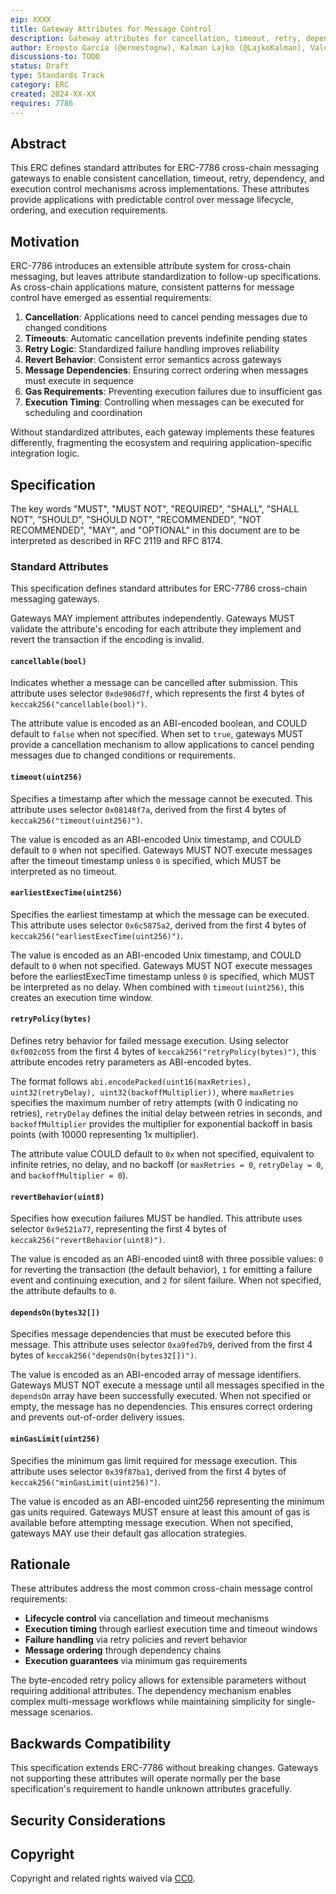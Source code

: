 ```yaml
---
eip: XXXX
title: Gateway Attributes for Message Control
description: Gateway attributes for cancellation, timeout, retry, dependencies, and execution control in cross-chain messaging.
author: Ernesto García (@ernestognw), Kalman Lajko (@LajkoKalman), Valera Grinenko (@0xValera)
discussions-to: TODO
status: Draft
type: Standards Track
category: ERC
created: 2024-XX-XX
requires: 7786
---
```


## Abstract

This ERC defines standard attributes for ERC-7786 cross-chain messaging gateways to enable consistent cancellation, timeout, retry, dependency, and execution control mechanisms across implementations. These attributes provide applications with predictable control over message lifecycle, ordering, and execution requirements.

## Motivation

ERC-7786 introduces an extensible attribute system for cross-chain messaging, but leaves attribute standardization to follow-up specifications. As cross-chain applications mature, consistent patterns for message control have emerged as essential requirements:

1. **Cancellation**: Applications need to cancel pending messages due to changed conditions
2. **Timeouts**: Automatic cancellation prevents indefinite pending states
3. **Retry Logic**: Standardized failure handling improves reliability
4. **Revert Behavior**: Consistent error semantics across gateways
5. **Message Dependencies**: Ensuring correct ordering when messages must execute in sequence
6. **Gas Requirements**: Preventing execution failures due to insufficient gas
7. **Execution Timing**: Controlling when messages can be executed for scheduling and coordination

Without standardized attributes, each gateway implements these features differently, fragmenting the ecosystem and requiring application-specific integration logic.

## Specification

The key words "MUST", "MUST NOT", "REQUIRED", "SHALL", "SHALL NOT", "SHOULD", "SHOULD NOT", "RECOMMENDED", "NOT RECOMMENDED", "MAY", and "OPTIONAL" in this document are to be interpreted as described in RFC 2119 and RFC 8174.

### Standard Attributes

This specification defines standard attributes for ERC-7786 cross-chain messaging gateways.

Gateways MAY implement attributes independently. Gateways MUST validate the attribute's encoding for each attribute they implement and revert the transaction if the encoding is invalid.

#### `cancellable(bool)`

Indicates whether a message can be cancelled after submission. This attribute uses selector `0xde986d7f`, which represents the first 4 bytes of `keccak256("cancellable(bool)")`.

The attribute value is encoded as an ABI-encoded boolean, and COULD default to `false` when not specified. When set to `true`, gateways MUST provide a cancellation mechanism to allow applications to cancel pending messages due to changed conditions or requirements.

#### `timeout(uint256)`

Specifies a timestamp after which the message cannot be executed. This attribute uses selector `0x08148f7a`, derived from the first 4 bytes of `keccak256("timeout(uint256)")`.

The value is encoded as an ABI-encoded Unix timestamp, and COULD default to `0` when not specified. Gateways MUST NOT execute messages after the timeout timestamp unless `0` is specified, which MUST be interpreted as no timeout.

#### `earliestExecTime(uint256)`

Specifies the earliest timestamp at which the message can be executed. This attribute uses selector `0x6c5875a2`, derived from the first 4 bytes of `keccak256("earliestExecTime(uint256)")`.

The value is encoded as an ABI-encoded Unix timestamp, and COULD default to `0` when not specified. Gateways MUST NOT execute messages before the earliestExecTime timestamp unless `0` is specified, which MUST be interpreted as no delay. When combined with `timeout(uint256)`, this creates an execution time window.

#### `retryPolicy(bytes)`

Defines retry behavior for failed message execution. Using selector `0xf002c055` from the first 4 bytes of `keccak256("retryPolicy(bytes)")`, this attribute encodes retry parameters as ABI-encoded bytes.

The format follows `abi.encodePacked(uint16(maxRetries), uint32(retryDelay), uint32(backoffMultiplier))`, where `maxRetries` specifies the maximum number of retry attempts (with 0 indicating no retries), `retryDelay` defines the initial delay between retries in seconds, and `backoffMultiplier` provides the multiplier for exponential backoff in basis points (with 10000 representing 1x multiplier).

The attribute value COULD default to `0x` when not specified, equivalent to infinite retries, no delay, and no backoff (or `maxRetries = 0`, `retryDelay = 0`, and `backoffMultiplier = 0`).

#### `revertBehavior(uint8)`

Specifies how execution failures MUST be handled. This attribute uses selector `0x9e521a77`, representing the first 4 bytes of `keccak256("revertBehavior(uint8)")`.

The value is encoded as an ABI-encoded uint8 with three possible values: `0` for reverting the transaction (the default behavior), `1` for emitting a failure event and continuing execution, and `2` for silent failure. When not specified, the attribute defaults to `0`.

#### `dependsOn(bytes32[])`

Specifies message dependencies that must be executed before this message. This attribute uses selector `0xa9fed7b9`, derived from the first 4 bytes of `keccak256("dependsOn(bytes32[])")`.

The value is encoded as an ABI-encoded array of message identifiers. Gateways MUST NOT execute a message until all messages specified in the `dependsOn` array have been successfully executed. When not specified or empty, the message has no dependencies. This ensures correct ordering and prevents out-of-order delivery issues.

#### `minGasLimit(uint256)`

Specifies the minimum gas limit required for message execution. This attribute uses selector `0x39f87ba1`, derived from the first 4 bytes of `keccak256("minGasLimit(uint256)")`.

The value is encoded as an ABI-encoded uint256 representing the minimum gas units required. Gateways MUST ensure at least this amount of gas is available before attempting message execution. When not specified, gateways MAY use their default gas allocation strategies.

## Rationale

These attributes address the most common cross-chain message control requirements:

- **Lifecycle control** via cancellation and timeout mechanisms
- **Execution timing** through earliest execution time and timeout windows
- **Failure handling** via retry policies and revert behavior
- **Message ordering** through dependency chains
- **Execution guarantees** via minimum gas requirements

The byte-encoded retry policy allows for extensible parameters without requiring additional attributes. The dependency mechanism enables complex multi-message workflows while maintaining simplicity for single-message scenarios.

## Backwards Compatibility

This specification extends ERC-7786 without breaking changes. Gateways not supporting these attributes will operate normally per the base specification's requirement to handle unknown attributes gracefully.

## Security Considerations

<!-- TODO: Discuss -->

<!-- Maybe? -->
<!-- - **Dependency Cycles**: Gateways should detect and reject circular dependencies in `dependsOn` arrays -->

## Copyright

Copyright and related rights waived via [CC0](../LICENSE.md).
